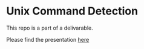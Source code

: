 # Unix Command Detection

This repo is a part of a delivarable.

Please find the presentation [here](https://docs.google.com/presentation/d/1Ga-Uuvz5auNM0rCUc3bUDFdTHvqY8brI53S0SBYZUU8/edit?usp=sharing)

